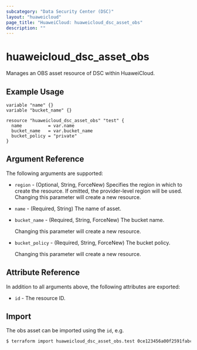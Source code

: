 ```yaml
---
subcategory: "Data Security Center (DSC)"
layout: "huaweicloud"
page_title: "HuaweiCloud: huaweicloud_dsc_asset_obs"
description: ""
---
```


# huaweicloud_dsc_asset_obs

Manages an OBS asset resource of DSC within HuaweiCloud.  

## Example Usage

```hcl
variable "name" {}
variable "bucket_name" {}

resource "huaweicloud_dsc_asset_obs" "test" {
  name          = var.name
  bucket_name   = var.bucket_name
  bucket_policy = "private"
}
```

## Argument Reference

The following arguments are supported:

* `region` - (Optional, String, ForceNew) Specifies the region in which to create the resource.
  If omitted, the provider-level region will be used. Changing this parameter will create a new resource.

* `name` - (Required, String) The name of asset.  

* `bucket_name` - (Required, String, ForceNew) The bucket name.  

  Changing this parameter will create a new resource.

* `bucket_policy` - (Required, String, ForceNew) The bucket policy.  

  Changing this parameter will create a new resource.

## Attribute Reference

In addition to all arguments above, the following attributes are exported:

* `id` - The resource ID.

## Import

The obs asset can be imported using the `id`, e.g.

```bash
$ terraform import huaweicloud_dsc_asset_obs.test 0ce123456a00f2591fabc00385ff1234
```
